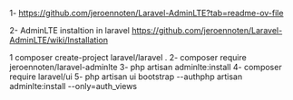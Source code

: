 1- https://github.com/jeroennoten/Laravel-AdminLTE?tab=readme-ov-file

2- AdminLTE instaltion in laravel
   https://github.com/jeroennoten/Laravel-AdminLTE/wiki/Installation

1 composer create-project laravel/laravel .
2- composer require jeroennoten/laravel-adminlte
3- php artisan adminlte:install
4- composer require laravel/ui
5- php artisan ui bootstrap --authphp artisan adminlte:install --only=auth_views